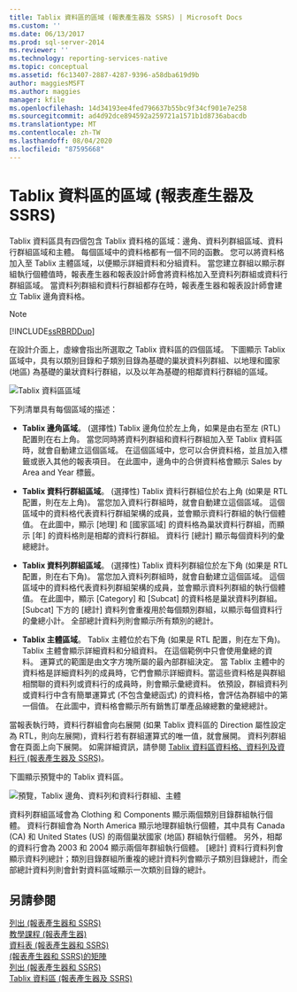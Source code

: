 ```yaml
---
title: Tablix 資料區的區域 (報表產生器及 SSRS) | Microsoft Docs
ms.custom: ''
ms.date: 06/13/2017
ms.prod: sql-server-2014
ms.reviewer: ''
ms.technology: reporting-services-native
ms.topic: conceptual
ms.assetid: f6c13407-2887-4287-9396-a58dba619d9b
author: maggiesMSFT
ms.author: maggies
manager: kfile
ms.openlocfilehash: 14d34193ee4fed796637b55bc9f34cf901e7e258
ms.sourcegitcommit: ad4d92dce894592a259721a1571b1d8736abacdb
ms.translationtype: MT
ms.contentlocale: zh-TW
ms.lasthandoff: 08/04/2020
ms.locfileid: "87595668"
---
```

# <a name="tablix-data-region-areas-report-builder-and-ssrs"></a>Tablix 資料區的區域 (報表產生器及 SSRS)
  Tablix 資料區具有四個包含 Tablix 資料格的區域：邊角、資料列群組區域、資料行群組區域和主體。 每個區域中的資料格都有一個不同的函數。 您可以將資料格加入至 Tablix 主體區域，以便顯示詳細資料和分組資料。 當您建立群組以顯示群組執行個體值時，報表產生器和報表設計師會將資料格加入至資料列群組或資料行群組區域。 當資料列群組和資料行群組都存在時，報表產生器和報表設計師會建立 Tablix 邊角資料格。  
  
> [!NOTE]  
>  [!INCLUDE[ssRBRDDup](../../includes/ssrbrddup-md.md)]  
  
 在設計介面上，虛線會指出所選取之 Tablix 資料區的四個區域。 下圖顯示 Tablix 區域中，具有以類別目錄和子類別目錄為基礎的巢狀資料列群組、以地理和國家 (地區) 為基礎的巢狀資料行群組，以及以年為基礎的相鄰資料行群組的區域。  
  
 ![Tablix 資料區區域](../media/rs-tablixareas.gif "Tablix 資料區的區域")  
  
 下列清單具有每個區域的描述：  
  
-   **Tablix 邊角區域**。 (選擇性) Tablix 邊角位於左上角，如果是由右至左 (RTL) 配置則在右上角。 當您同時將資料列群組和資料行群組加入至 Tablix 資料區時，就會自動建立這個區域。 在這個區域中，您可以合併資料格，並且加入標籤或嵌入其他的報表項目。 在此圖中，邊角中的合併資料格會顯示 Sales by Area and Year 標籤。  
  
-   **Tablix 資料行群組區域**。 (選擇性) Tablix 資料行群組位於右上角 (如果是 RTL 配置，則在左上角)。 當您加入資料行群組時，就會自動建立這個區域。 這個區域中的資料格代表資料行群組架構的成員，並會顯示資料行群組的執行個體值。 在此圖中，顯示 [地理] 和 [國家區域] 的資料格為巢狀資料行群組，而顯示 [年] 的資料格則是相鄰的資料行群組。 資料行 [總計] 顯示每個資料列的彙總總計。  
  
-   **Tablix 資料列群組區域**。 (選擇性) Tablix 資料列群組位於左下角 (如果是 RTL 配置，則在右下角)。 當您加入資料列群組時，就會自動建立這個區域。 這個區域中的資料格代表資料列群組架構的成員，並會顯示資料列群組的執行個體值。 在此圖中，顯示 [Category] 和 [Subcat] 的資料格是巢狀資料列群組。 [Subcat] 下方的 [總計] 資料列會重複用於每個類別群組，以顯示每個資料行的彙總小計。 全部總計資料列則會顯示所有類別的總計。  
  
-   **Tablix 主體區域**。 Tablix 主體位於右下角 (如果是 RTL 配置，則在左下角)。 Tablix 主體會顯示詳細資料和分組資料。 在這個範例中只會使用彙總的資料。 運算式的範圍是由文字方塊所屬的最內部群組決定。 當 Tablix 主體中的資料格是詳細資料列的成員時，它們會顯示詳細資料。當這些資料格是與群組相關聯的資料列或資料行的成員時，則會顯示彙總資料。 依預設，群組資料列或資料行中含有簡單運算式 (不包含彙總函式) 的資料格，會評估為群組中的第一個值。 在此圖中，資料格會顯示所有銷售訂單產品線總數的彙總總計。  
  
 當報表執行時，資料行群組會向右展開 (如果 Tablix 資料區的 Direction 屬性設定為 RTL，則向左展開)，資料行若有群組運算式的唯一值，就會展開。 資料列群組會在頁面上向下展開。 如需詳細資訊，請參閱 [Tablix 資料區資料格、資料列及資料行 &#40;報表產生器及 SSRS&#41;](tablix-data-region-cells-rows-and-columns-report-builder-and-ssrs.md)。  
  
 下圖顯示預覽中的 Tablix 資料區。  
  
 ![預覽，Tablix 邊角、資料列和資料行群組、主體](../media/rs-tablixareaspreview.gif "預覽，Tablix 邊角、資料列和資料行群組、主體")  
  
 資料列群組區域會為 Clothing 和 Components 顯示兩個類別目錄群組執行個體。 資料行群組會為 North America 顯示地理群組執行個體，其中具有 Canada (CA) 和 United States (US) 的兩個巢狀國家 (地區) 群組執行個體。 另外，相鄰的資料行會為 2003 和 2004 顯示兩個年群組執行個體。 [總計] 資料行資料列會顯示資料列總計；類別目錄群組所重複的總計資料列會顯示子類別目錄總計，而全部總計資料列則會針對資料區域顯示一次類別目錄的總計。  
  
## <a name="see-also"></a>另請參閱  
 [列出 &#40;報表產生器和 SSRS&#41;](tables-matrices-and-lists-report-builder-and-ssrs.md)   
 [教學課程 &#40;報表產生器&#41;](../report-builder-tutorials.md)   
 [資料表 &#40;報表產生器和 SSRS&#41;](tables-report-builder-and-ssrs.md)   
 [&#40;報表產生器和 SSRS&#41;的矩陣](create-a-matrix-report-builder-and-ssrs.md)   
 [列出 &#40;報表產生器和 SSRS&#41;](create-invoices-and-forms-with-lists-report-builder-and-ssrs.md)   
 [Tablix 資料區 &#40;報表產生器及 SSRS&#41;](../tablix-data-region-report-builder-and-ssrs.md)  
  
  
